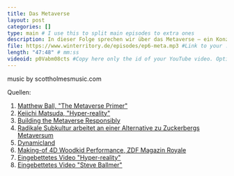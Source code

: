 ```yaml
---
title: Das Metaverse
layout: post
categories: []
type: main # I use this to split main episodes to extra ones
description: In dieser Folge sprechen wir über das Metaverse – ein Konzept einer immersiven, vernetzten virtuellen Plattform, das zuletzt durch Ankündigungen von Facebook Aufmerksamkeit erlangt hat. Dabei sind die zugrundeliegenden Konzepte keinesfalls neu, und auch der Begriff „Metaverse“ existiert schon länger. Wir diskutieren daher die grundlegenden Konzepte und mögliche Anforderungen an und Auswirkungen auf das Internet.
file: https://www.winterritory.de/episodes/ep6-meta.mp3 #Link to your .mp3 file
length: "47:48" # mm:ss
videoid: p0Vabm08cts #Copy here only the id of your YouTube video. Optional 
---
```

music by scottholmesmusic.com

Quellen:

1. [Matthew Ball, "The Metaverse Primer"](https://www.matthewball.vc/the-metaverse-primer)
2. [Keiichi Matsuda, "Hyper-reality"](http://hyper-reality.co/)
3. [Building the Metaverse Responsibly](https://about.fb.com/news/2021/09/building-the-metaverse-responsibly/) 
4. [Radikale Subkultur arbeitet an einer Alternative zu Zuckerbergs Metaversum](https://netzpolitik.org/2021/digitale-revolution-radikale-subkultur-arbeitet-an-einer-alternative-zu-zuckerbergs-metaversum/)
5. [Dynamicland](https://dynamicland.org/) 
6. [Making-of 4D Woodkid Performance, ZDF Magazin Royale](https://www.youtube.com/watch?v=_JCMzhpglgM&vl=en)
7. [Eingebettetes Video "Hyper-reality"](https://www.youtube.com/embed/YJg02ivYzSs)
8. [Eingebettetes Video "Steve Ballmer"](https://www.youtube.com/watch?v=eywi0h_Y5_U)
